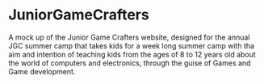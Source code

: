 # JuniorGameCrafters
A mock up of the Junior Game Crafters website, designed for the annual JGC summer camp that takes kids for a week long summer camp with tha aim and intention of teaching kids from the ages of 8 to 12 years old about the world of computers and electronics, through the guise of Games and Game development. 
